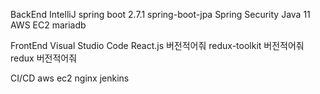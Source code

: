 BackEnd
IntelliJ
spring boot 2.7.1
spring-boot-jpa
Spring Security
Java 11
AWS EC2
mariadb

FrontEnd
Visual Studio Code
React.js 버전적어줘
redux-toolkit 버전적어줘
redux 버전적어줘


CI/CD
aws ec2
nginx
jenkins

